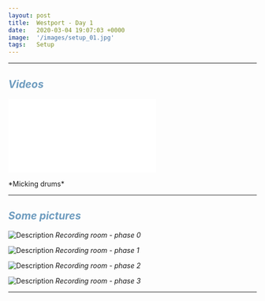 ```yaml
---
layout: post
title:  Westport - Day 1
date:   2020-03-04 19:07:03 +0000
image:  '/images/setup_01.jpg'
tags:   Setup
---
```


***

## *<span style="color:#6e9cbf;">Videos</span>*

<p><iframe src="/images/videos/setup_01.mp4" frameborder="0" allowfullscreen></iframe></p>
*Micking drums*

***

## *<span style="color:#6e9cbf;">Some pictures</span>*
![Description]({{site.baseurl}}/images/setup_06.jpg)
*Recording room - phase 0*

![Description]({{site.baseurl}}/images/setup_03.jpg)
*Recording room - phase 1*

![Description]({{site.baseurl}}/images/setup_04.jpg)
*Recording room - phase 2*

![Description]({{site.baseurl}}/images/setup_05.jpg)
*Recording room - phase 3*

***